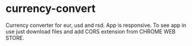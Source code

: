 # currency-convert

Currency converter for eur, usd and rsd. App is responsive.
To see app in use just download files and add CORS extension from CHROME WEB STORE.
